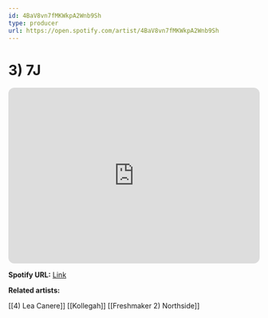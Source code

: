 ```yaml
---
id: 4BaV8vn7fMKWkpA2Wnb9Sh
type: producer
url: https://open.spotify.com/artist/4BaV8vn7fMKWkpA2Wnb9Sh
---
```

# 3) 7J

<iframe style="border-radius:12px" src="https://open.spotify.com/embed/artist/4BaV8vn7fMKWkpA2Wnb9Sh" width="100%" height="352" frameBorder="0" allowfullscreen="" allow="autoplay; clipboard-write; encrypted-media; fullscreen; picture-in-picture" loading="lazy"></iframe>

**Spotify URL:** [Link](https://open.spotify.com/artist/4BaV8vn7fMKWkpA2Wnb9Sh)

**Related artists:**

[[4) Lea Canere]]
[[Kollegah]]
[[Freshmaker 2) Northside]]
